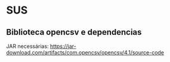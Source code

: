 # SUS

## Biblioteca opencsv e dependencias
JAR necessárias: https://jar-download.com/artifacts/com.opencsv/opencsv/4.1/source-code
